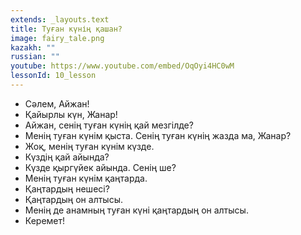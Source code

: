 ```yaml
---
extends: _layouts.text
title: Туған күнің қашан?
image: fairy_tale.png
kazakh: ""
russian: ""
youtube: https://www.youtube.com/embed/OqOyi4HC0wM
lessonId: 10_lesson
---
```

- Сәлем, Айжан!
- Қайырлы күн, Жанар!
- Айжан, сенің туған күнің қай мезгілде?
- Менің туған күнім қыста. Сенің туған күнің жазда ма, Жанар?
- Жоқ, менің туған күнім күзде.
- Күздің қай айында?
- Күзде қыргүйек айында. Сенің ше?
- Менің туған күнім қаңтарда. 
- Қаңтардың нешесі?
- Қаңтардың он алтысы. 
- Менің де анамның туған күні қаңтардың он алтысы.
- Керемет!

